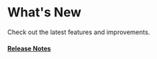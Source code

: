 # What's New

Check out the latest features and improvements.

#### [Release Notes](https://github.com/hypernym-studio/eslint-config/releases)
